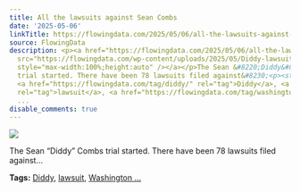 ```yaml
---
title: All the lawsuits against Sean Combs
date: '2025-05-06'
linkTitle: https://flowingdata.com/2025/05/06/all-the-lawsuits-against-sean-combs/
source: FlowingData
description: <p><a href="https://flowingdata.com/2025/05/06/all-the-lawsuits-against-sean-combs/"><img
  src="https://flowingdata.com/wp-content/uploads/2025/05/Diddy-lawsuits-750x293.png"
  style="max-width:100%;height:auto" /></a></p>The Sean &#8220;Diddy&#8221; Combs
  trial started. There have been 78 lawsuits filed against&#8230;<p><strong>Tags:</strong>
  <a href="https://flowingdata.com/tag/diddy/" rel="tag">Diddy</a>, <a href="https://flowingdata.com/tag/lawsuit/"
  rel="tag">lawsuit</a>, <a href="https://flowingdata.com/tag/washington-post/" rel="tag">Washington
  ...
disable_comments: true
---
```

<p><a href="https://flowingdata.com/2025/05/06/all-the-lawsuits-against-sean-combs/"><img src="https://flowingdata.com/wp-content/uploads/2025/05/Diddy-lawsuits-750x293.png" style="max-width:100%;height:auto" /></a></p>The Sean &#8220;Diddy&#8221; Combs trial started. There have been 78 lawsuits filed against&#8230;<p><strong>Tags:</strong> <a href="https://flowingdata.com/tag/diddy/" rel="tag">Diddy</a>, <a href="https://flowingdata.com/tag/lawsuit/" rel="tag">lawsuit</a>, <a href="https://flowingdata.com/tag/washington-post/" rel="tag">Washington ...